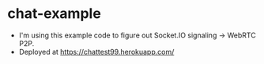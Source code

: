 # chat-example

- I'm using this example code to figure out Socket.IO signaling -> WebRTC P2P.
- Deployed at https://chattest99.herokuapp.com/
